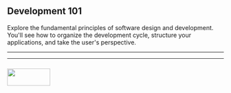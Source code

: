 ## Development 101

Explore the fundamental principles of software design and development. You'll see how to organize the development cycle, structure your applications, and take the user's perspective.

___
___
### <a href="http://elewa.education/blog" target="_blank"><img src="https://user-images.githubusercontent.com/18554853/34921062-506450ae-f97d-11e7-875f-6feeb26ad72d.png" width="100" height="40"/></a>